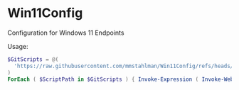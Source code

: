 # Win11Config
Configuration for Windows 11 Endpoints

Usage:
``` PowerShell
$GitScripts = @(
  'https://raw.githubusercontent.com/mmstahlman/Win11Config/refs/heads/main/Test-Script.ps1'
)
ForEach ( $ScriptPath in $GitScripts ) { Invoke-Expression ( Invoke-WebRequest $ScriptPath ) }
```
